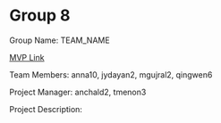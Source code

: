 # Group 8
Group Name: TEAM_NAME

[MVP Link](https://docs.google.com/document/d/1Pl1Ntcu1CfZBqJFoewdGW7A20o4NCsTVkdUozTGaF-4/edit?usp=sharing)

Team Members: anna10, jydayan2, mgujral2, qingwen6

Project Manager: anchald2, tmenon3

Project Description: 
